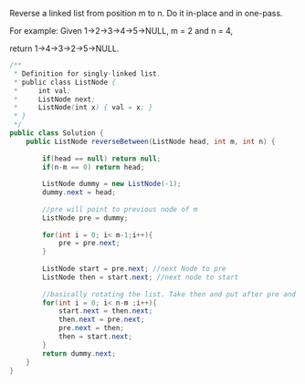 Reverse a linked list from position m to n. Do it in-place and in one-pass.

For example:
Given 1->2->3->4->5->NULL, m = 2 and n = 4,

return 1->4->3->2->5->NULL.

```java
/**
 * Definition for singly-linked list.
 * public class ListNode {
 *     int val;
 *     ListNode next;
 *     ListNode(int x) { val = x; }
 * }
 */
public class Solution {
    public ListNode reverseBetween(ListNode head, int m, int n) {
        
        if(head == null) return null;
        if(n-m == 0) return head;
        
        ListNode dummy = new ListNode(-1);
        dummy.next = head;
        
        //pre will point to previous node of m
        ListNode pre = dummy;
        
        for(int i = 0; i< m-1;i++){
            pre = pre.next;
        }
        
        ListNode start = pre.next; //next Node to pre
        ListNode then = start.next; //next node to start
        
        //basically rotating the list. Take then and put after pre and shift nodes
        for(int i = 0; i< n-m ;i++){
            start.next = then.next;
            then.next = pre.next;
            pre.next = then;
            then = start.next;
        }
        return dummy.next;
    }
}
```
